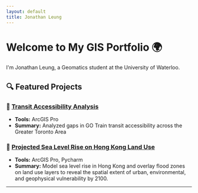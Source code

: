 ```yaml
---
layout: default
title: Jonathan Leung
---
```


# Welcome to My GIS Portfolio 🌍

I'm Jonathan Leung, a Geomatics student at the University of Waterloo.

## 🔍 Featured Projects

### 🚆 [Transit Accessibility Analysis](https://jjleung.github.io/GoTrainAnalysis)
- **Tools:** ArcGIS Pro
- **Summary:** Analyzed gaps in GO Train transit accessibility across the Greater Toronto Area

### 🌊 [Projected Sea Level Rise on Hong Kong Land Use](https://jjleung38.github.io/HKSLRProject)
- **Tools:** ArcGIS Pro, Pycharm
- **Summary:** Model sea level rise in Hong Kong and overlay flood zones on land use layers to reveal the spatial extent of urban, environmental, and geophysical vulnerability by 2100.

---
